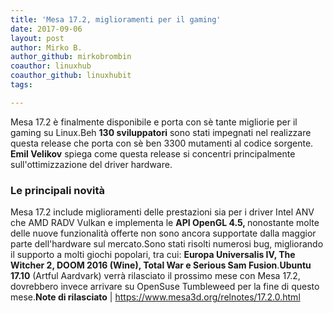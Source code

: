 ```yaml
---
title: 'Mesa 17.2, miglioramenti per il gaming'
date: 2017-09-06
layout: post
author: Mirko B.
author_github: mirkobrombin
coauthor: linuxhub
coauthor_github: linuxhubit
tags:

---
```

Mesa 17.2 è finalmente disponibile e porta con sè tante migliorie per il gaming su Linux.Beh <b>130 sviluppatori</b> sono stati impegnati nel realizzare questa release che porta con sè ben 3300 mutamenti al codice sorgente. <b>Emil Velikov</b> spiega come questa release si concentri principalmente sull'ottimizzazione del driver hardware.<h3>Le principali novità</h3>Mesa 17.2 include miglioramenti delle prestazioni sia per i driver Intel ANV che AMD RADV Vulkan e implementa le <b>API OpenGL 4.5, </b>nonostante molte delle nuove funzionalità offerte non sono ancora supportate dalla maggior parte dell'hardware sul mercato.Sono stati risolti numerosi bug, migliorando il supporto a molti giochi popolari, tra cui: <b>Europa Universalis IV, The Witcher 2, DOOM 2016 (Wine), Total War e Serious Sam Fusion</b>.<b>Ubuntu 17.10</b> (Artful Aardvark) verrà rilasciato il prossimo mese con Mesa 17.2, dovrebbero invece arrivare su OpenSuse Tumbleweed per la fine di questo mese.<b>Note di rilasciato</b> | <a href="https://www.mesa3d.org/relnotes/17.2.0.html">https://www.mesa3d.org/relnotes/17.2.0.html</a>